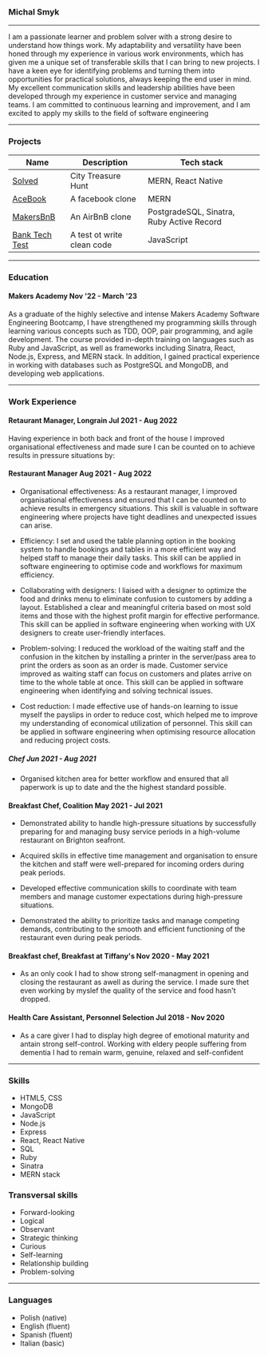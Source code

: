 ### Michal Smyk

--------------------------------------------
I am a passionate learner and problem solver with a strong desire to understand how things work. My adaptability and versatility have been honed through my experience in various work environments, which has given me a unique set of transferable skills that I can bring to new projects. I have a keen eye for identifying problems and turning them into opportunities for practical solutions, always keeping the end user in mind. My excellent communication skills and leadership abilities have been developed through my experience in customer service and managing teams. I am committed to continuous learning and improvement, and I am excited to apply my skills to the field of software engineering

--------------------------------------------
### Projects 

Name | Description |Tech stack
----- | ------- | ------
[Solved](https://github.com/MichalSmyk/Solved) | City Treasure Hunt | MERN, React Native
[AceBook](https://github.com/MichalSmyk/acebook-mern-fire) | A facebook clone | MERN
[MakersBnB](https://github.com/MichalSmyk/Makers_BnB) | An AirBnB clone | PostgradeSQL, Sinatra, Ruby Active Record
[Bank Tech Test](https://github.com/MichalSmyk/bank-tech-test) | A test ot write clean code  | JavaScript 

--------------------------------------------
### Education 
#### Makers Academy Nov '22 - March '23

As a graduate of the highly selective and intense Makers Academy Software Engineering Bootcamp, I have strengthened my programming skills through learning various concepts such as TDD, OOP, pair programming, and agile development. The course provided in-depth training on languages such as Ruby and JavaScript, as well as frameworks including Sinatra, React, Node.js, Express, and MERN stack. In addition, I gained practical experience in working with databases such as PostgreSQL and MongoDB, and developing web applications.

--------------------------------------------

### Work Experience

#### Retaurant Manager, Longrain Jul 2021 - Aug 2022 

Having experience in both back and front of the house I improved organisational effectiveness and made sure I can be counted on to achieve results in pressure situations by:

#### Restaurant Manager         Aug 2021 - Aug 2022
* Organisational effectiveness: As a restaurant manager, I improved organisational effectiveness and ensured that I can be counted on to achieve results in emergency situations. This skill is valuable in software engineering where projects have tight deadlines and unexpected issues can arise.

* Efficiency: I set and used the table planning option in the booking system to handle bookings and tables in a more efficient way and helped staff to manage their daily tasks. This skill can be applied in software engineering to optimise code and workflows for maximum efficiency.

* Collaborating with designers: I liaised with a designer to optimize the food and drinks menu to eliminate confusion to customers by adding a layout. Established a clear and meaningful criteria based on most sold items and those with the highest profit margin for effective performance. This skill can be applied in software engineering when working with UX designers to create user-friendly interfaces.

* Problem-solving: I reduced the workload of the waiting staff and the confusion in the kitchen by installing a printer in the server/pass area to print the orders as soon as an order is made. Customer service improved as waiting staff can focus on customers and plates arrive on time to the  whole table at once. This skill can be applied in software engineering when identifying and solving technical issues.

* Cost reduction: I made effective use of hands-on learning to issue myself the payslips in order to reduce cost, which helped me to improve my understanding of economical utilization of personnel. This skill can be applied in software engineering when optimising resource allocation and reducing project costs.

##### Chef            Jun 2021 - Aug 2021

* Organised kitchen area for better workflow and ensured that all paperwork is up to date and the the highest standard possible.

 
#### Breakfast Chef, Coalition           May 2021 - Jul 2021

* Demonstrated ability to handle high-pressure situations by successfully preparing for and managing busy service periods in a high-volume restaurant on Brighton seafront.

* Acquired skills in effective time management and organisation to ensure the kitchen and staff were well-prepared for incoming orders during peak periods.

* Developed effective communication skills to coordinate with team members and manage customer expectations during high-pressure situations.

* Demonstrated the ability to prioritize tasks and manage competing demands, contributing to the smooth and efficient functioning of the restaurant even during peak periods.


  
#### Breakfast chef, Breakfast at Tiffany's         Nov 2020 - May 2021

* As an only cook I had to show strong self-managment in opening and closing the restaurant as awell as during the service. I made sure thet even working by myslef the quality of the service and food hasn't dropped.


#### Health Care Assistant, Personnel Selection         Jul 2018 - Nov 2020

* As a care giver I had to display high degree of emotional maturity and antain strong self-control. Working with eldery people suffering from dementia I had to remain warm, genuine, relaxed and self-confident 

--------------------------------------------

### Skills 
* HTML5, CSS
* MongoDB
* JavaScript
* Node.js
* Express
* React, React Native
* SQL
* Ruby
* Sinatra
* MERN stack

### Transversal skills 
* Forward-looking 
* Logical 
* Observant
* Strategic thinking 
* Curious 
* Self-learning
* Relationship building
* Problem-solving

--------------------------------------------

### Languages
* Polish (native)
* English (fluent)
* Spanish (fluent)
* Italian (basic)

